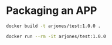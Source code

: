 # Packaging an APP

```bash
docker build -t arjones/test:1.0.0 .

docker run --rm -it arjones/test:1.0.0
```